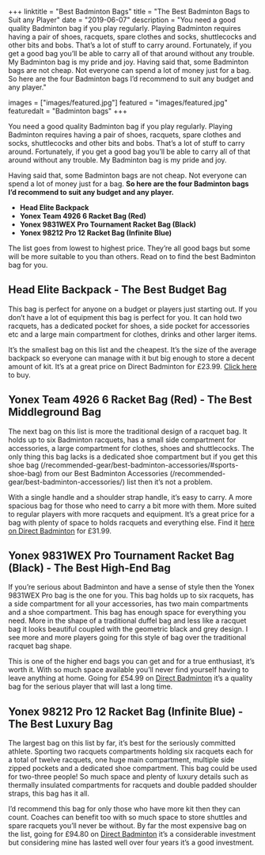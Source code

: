 +++
linktitle = "Best Badminton Bags"
title = "The Best Badminton Bags to Suit any Player"
date = "2019-06-07"
description = "You need a good quality Badminton bag if you play regularly. Playing Badminton requires having a pair of shoes, racquets, spare clothes and socks, shuttlecocks and other bits and bobs. That’s a lot of stuff to carry around. Fortunately, if you get a good bag you’ll be able to carry all of that around without any trouble. My Badminton bag is my pride and joy. Having said that, some Badminton bags are not cheap. Not everyone can spend a lot of money just for a bag. So here are the four Badminton bags I’d recommend to suit any budget and any player."

images = ["images/featured.jpg"]
featured = "images/featured.jpg"
featuredalt = "Badminton bags"
+++

You need a good quality Badminton bag if you play regularly. Playing Badminton requires having a pair of shoes, racquets, spare clothes and socks, shuttlecocks and other bits and bobs. That’s a lot of stuff to carry around. Fortunately, if you get a good bag you’ll be able to carry all of that around without any trouble. My Badminton bag is my pride and joy.

Having said that, some Badminton bags are not cheap. Not everyone can spend a lot of money just for a bag. **So here are the four Badminton bags I’d recommend to suit any budget and any player.**

* **Head Elite Backpack**
* **Yonex Team 4926 6 Racket Bag (Red)**
* **Yonex 9831WEX Pro Tournament Racket Bag (Black)**
* **Yonex 98212 Pro 12 Racket Bag (Infinite Blue)**

The list goes from lowest to highest price. They’re all good bags but some will be more suitable to you than others. Read on to find the best Badminton bag for you.

## Head Elite Backpack - The Best Budget Bag

This bag is perfect for anyone on a budget or players just starting out. If you don’t have a lot of equipment this bag is perfect for you. It can hold two racquets, has a dedicated pocket for shoes, a side pocket for accessories etc and a large main compartment for clothes, drinks and other larger items.

It’s the smallest bag on this list and the cheapest. It’s the size of the average backpack so everyone can manage with it but big enough to store a decent amount of kit. It’s at a great price on Direct Badminton for £23.99. [Click here](https://www.directbadminton.co.uk/deptproduct/badminton/bags-rackets/head-elite-backpack-(red-black)?ProductID=33601) to buy.

## Yonex Team 4926 6 Racket Bag (Red) - The Best Middleground Bag

The next bag on this list is more the traditional design of a racquet bag. It holds up to six Badminton racquets, has a small side compartment for accessories, a large compartment for clothes, shoes and shuttlecocks. The only thing this bag lacks is a dedicated shoe compartment but if you get this shoe bag (/recommended-gear/best-badminton-accessories/#sports-shoe-bag) from our Best Badminton Accessories (/recommended-gear/best-badminton-accessories/) list then it’s not a problem.

With a single handle and a shoulder strap handle, it’s easy to carry. A more spacious bag for those who need to carry a bit more with them. More suited to regular players with more racquets and equipment. It’s a great price for a bag with plenty of space to holds racquets and everything else. Find it [here on Direct Badminton](https://www.directbadminton.co.uk/deptproduct/badminton/bags-rackets/yonex-team-4926-6-racket-bag-(red)?ProductID=34376) for £31.99.

## Yonex 9831WEX Pro Tournament Racket Bag (Black) - The Best High-End Bag

If you’re serious about Badminton and have a sense of style then the Yonex 9831WEX Pro bag is the one for you. This bag holds up to six racquets, has a side compartment for all your accessories, has two main compartments and a shoe compartment. This bag has enough space for everything you need. More in the shape of a traditional duffel bag and less like a racquet bag it looks beautiful coupled with the geometric black and grey design. I see more and more players going for this style of bag over the traditional racquet bag shape.

This is one of the higher end bags you can get and for a true enthusiast, it’s worth it. With so much space available you’ll never find yourself having to leave anything at home. Going for £54.99 on [Direct Badminton](https://www.directbadminton.co.uk/deptproduct/badminton/bags-rackets/yonex-9831wex-pro-tournament-racket-bag-(black)?ProductID=34347) it’s a quality bag for the serious player that will last a long time.

## Yonex 98212 Pro 12 Racket Bag (Infinite Blue) - The Best Luxury Bag

The largest bag on this list by far, it’s best for the seriously committed athlete. Sporting two racquets compartments holding six racquets each for a total of twelve racquets, one huge main compartment, multiple side zipped pockets and a dedicated shoe compartment. This bag could be used for two-three people! So much space and plenty of luxury details such as thermally insulated compartments for racquets and double padded shoulder straps, this bag has it all.

I’d recommend this bag for only those who have more kit then they can count. Coaches can benefit too with so much space to store shuttles and spare racquets you’ll never be without. By far the most expensive bag on the list, going for £94.80 on [Direct Badminton](https://www.directbadminton.co.uk/deptproduct/badminton/bags-rackets/yonex-98212-pro-12-racket-bag-(infinite-blue)?ProductID=31421) it’s a considerable investment but considering mine has lasted well over four years it’s a good investment.
